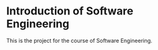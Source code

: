 # Introduction of Software Engineering

This is the project for the course of Software Engineering.


